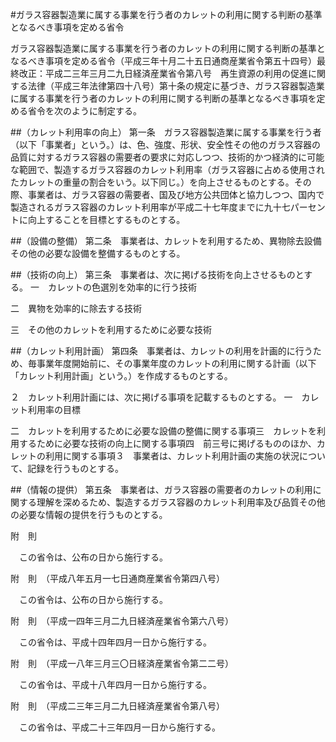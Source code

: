 #ガラス容器製造業に属する事業を行う者のカレットの利用に関する判断の基準となるべき事項を定める省令


ガラス容器製造業に属する事業を行う者のカレットの利用に関する判断の基準となるべき事項を定める省令（平成三年十月二十五日通商産業省令第五十四号）最終改正：平成二三年三月二九日経済産業省令第八号　再生資源の利用の促進に関する法律（平成三年法律第四十八号）第十条の規定に基づき、ガラス容器製造業に属する事業を行う者のカレットの利用に関する判断の基準となるべき事項を定める省令を次のように制定する。

##（カレット利用率の向上）
第一条　ガラス容器製造業に属する事業を行う者（以下「事業者」という。）は、色、強度、形状、安全性その他のガラス容器の品質に対するガラス容器の需要者の要求に対応しつつ、技術的かつ経済的に可能な範囲で、製造するガラス容器のカレット利用率（ガラス容器に占める使用されたカレットの重量の割合をいう。以下同じ。）を向上させるものとする。その際、事業者は、ガラス容器の需要者、国及び地方公共団体と協力しつつ、国内で製造されるガラス容器のカレット利用率が平成二十七年度までに九十七パーセントに向上することを目標とするものとする。



##（設備の整備）
第二条　事業者は、カレットを利用するため、異物除去設備その他の必要な設備を整備するものとする。



##（技術の向上）
第三条　事業者は、次に掲げる技術を向上させるものとする。
一　カレットの色選別を効率的に行う技術

二　異物を効率的に除去する技術

三　その他のカレットを利用するために必要な技術




##（カレット利用計画）
第四条　事業者は、カレットの利用を計画的に行うため、毎事業年度開始前に、その事業年度のカレットの利用に関する計画（以下「カレット利用計画」という。）を作成するものとする。

２　カレット利用計画には、次に掲げる事項を記載するものとする。
一　カレット利用率の目標

二　カレットを利用するために必要な設備の整備に関する事項三　カレットを利用するために必要な技術の向上に関する事項四　前三号に掲げるもののほか、カレットの利用に関する事項３　事業者は、カレット利用計画の実施の状況について、記録を行うものとする。



##（情報の提供）
第五条　事業者は、ガラス容器の需要者のカレットの利用に関する理解を深めるため、製造するガラス容器のカレット利用率及び品質その他の必要な情報の提供を行うものとする。




附　則


　この省令は、公布の日から施行する。


附　則　（平成八年五月一七日通商産業省令第四八号）


　この省令は、公布の日から施行する。


附　則　（平成一四年三月二九日経済産業省令第六八号）


　この省令は、平成十四年四月一日から施行する。


附　則　（平成一八年三月三〇日経済産業省令第二二号）


　この省令は、平成十八年四月一日から施行する。


附　則　（平成二三年三月二九日経済産業省令第八号）


　この省令は、平成二十三年四月一日から施行する。






